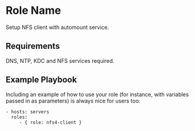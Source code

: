 Role Name
=========

Setup NFS client with automount service.

Requirements
------------

DNS, NTP, KDC and NFS services required.

Example Playbook
----------------

Including an example of how to use your role (for instance, with variables passed in as parameters) is always nice for users too:

    - hosts: servers
      roles:
         - { role: nfs4-client }
